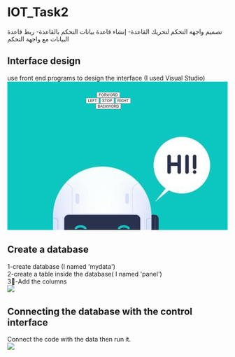 # IOT_Task2
تصميم واجهة التحكم لتحريك القاعدة- إنشاء قاعدة بيانات التحكم بالقاعدة- ربط قاعدة البيانات مع واجهة التحكم

## Interface design 

use front end programs to design the interface (I used Visual Studio)  <br/>
![](images/Task2_interface.png)

## Create a database
1-create database (I named 'mydata') <br/>
2-create a table inside the database( I named 'panel') <br/>
3-ِAdd the columns<br/> 
![](url)

## Connecting the database with the control interface
Connect the code with the data then run it.<br/>
![](url)
